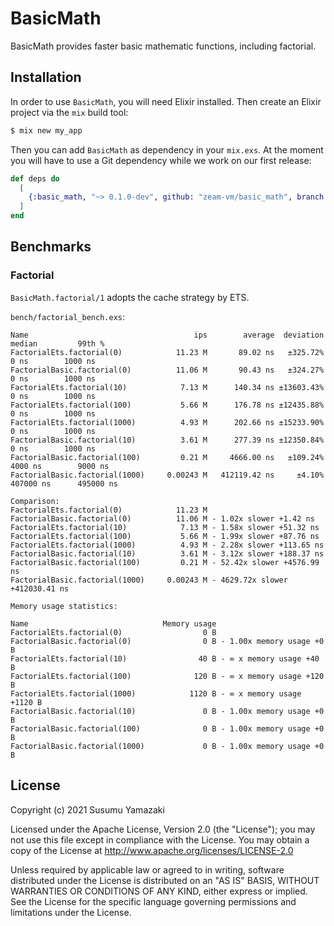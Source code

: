 # BasicMath

BasicMath provides faster basic mathematic functions, including factorial.

## Installation

In order to use `BasicMath`, you will need Elixir installed. Then create an Elixir project via the `mix` build tool:

```sh
$ mix new my_app
```

Then you can add `BasicMath` as dependency in your `mix.exs`. At the moment you will have to use a Git dependency while we work on our first release:

```elixir
def deps do
  [
    {:basic_math, "~> 0.1.0-dev", github: "zeam-vm/basic_math", branch: "main"}
  ]
end
```

## Benchmarks

### Factorial

`BasicMath.factorial/1` adopts the cache strategy by ETS.

`bench/factorial_bench.exs`:

```
Name                                     ips        average  deviation         median         99th %
FactorialEts.factorial(0)            11.23 M       89.02 ns   ±325.72%           0 ns        1000 ns
FactorialBasic.factorial(0)          11.06 M       90.43 ns   ±324.27%           0 ns        1000 ns
FactorialEts.factorial(10)            7.13 M      140.34 ns ±13603.43%           0 ns        1000 ns
FactorialEts.factorial(100)           5.66 M      176.78 ns ±12435.88%           0 ns        1000 ns
FactorialEts.factorial(1000)          4.93 M      202.66 ns ±15233.90%           0 ns        1000 ns
FactorialBasic.factorial(10)          3.61 M      277.39 ns ±12350.84%           0 ns        1000 ns
FactorialBasic.factorial(100)         0.21 M     4666.00 ns   ±109.24%        4000 ns        9000 ns
FactorialBasic.factorial(1000)     0.00243 M   412119.42 ns     ±4.10%      407000 ns      495000 ns

Comparison: 
FactorialEts.factorial(0)            11.23 M
FactorialBasic.factorial(0)          11.06 M - 1.02x slower +1.42 ns
FactorialEts.factorial(10)            7.13 M - 1.58x slower +51.32 ns
FactorialEts.factorial(100)           5.66 M - 1.99x slower +87.76 ns
FactorialEts.factorial(1000)          4.93 M - 2.28x slower +113.65 ns
FactorialBasic.factorial(10)          3.61 M - 3.12x slower +188.37 ns
FactorialBasic.factorial(100)         0.21 M - 52.42x slower +4576.99 ns
FactorialBasic.factorial(1000)     0.00243 M - 4629.72x slower +412030.41 ns

Memory usage statistics:

Name                              Memory usage
FactorialEts.factorial(0)                  0 B
FactorialBasic.factorial(0)                0 B - 1.00x memory usage +0 B
FactorialEts.factorial(10)                40 B - ∞ x memory usage +40 B
FactorialEts.factorial(100)              120 B - ∞ x memory usage +120 B
FactorialEts.factorial(1000)            1120 B - ∞ x memory usage +1120 B
FactorialBasic.factorial(10)               0 B - 1.00x memory usage +0 B
FactorialBasic.factorial(100)              0 B - 1.00x memory usage +0 B
FactorialBasic.factorial(1000)             0 B - 1.00x memory usage +0 B
```

## License

Copyright (c) 2021 Susumu Yamazaki

Licensed under the Apache License, Version 2.0 (the "License"); you may not use this file except in compliance with the License. You may obtain a copy of the License at http://www.apache.org/licenses/LICENSE-2.0

Unless required by applicable law or agreed to in writing, software distributed under the License is distributed on an "AS IS" BASIS, WITHOUT WARRANTIES OR CONDITIONS OF ANY KIND, either express or implied. See the License for the specific language governing permissions and limitations under the License.
